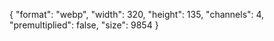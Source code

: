 {
  "format": "webp",
  "width": 320,
  "height": 135,
  "channels": 4,
  "premultiplied": false,
  "size": 9854
}